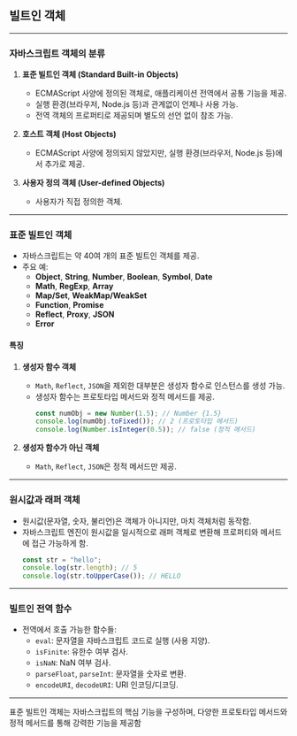 ## 빌트인 객체

---

### **자바스크립트 객체의 분류**
1. **표준 빌트인 객체 (Standard Built-in Objects)**  
   - ECMAScript 사양에 정의된 객체로, 애플리케이션 전역에서 공통 기능을 제공.
   - 실행 환경(브라우저, Node.js 등)과 관계없이 언제나 사용 가능.
   - 전역 객체의 프로퍼티로 제공되며 별도의 선언 없이 참조 가능.

2. **호스트 객체 (Host Objects)**  
   - ECMAScript 사양에 정의되지 않았지만, 실행 환경(브라우저, Node.js 등)에서 추가로 제공.

3. **사용자 정의 객체 (User-defined Objects)**  
   - 사용자가 직접 정의한 객체.

---

### **표준 빌트인 객체**
- 자바스크립트는 약 40여 개의 표준 빌트인 객체를 제공.
- 주요 예:
  - **Object**, **String**, **Number**, **Boolean**, **Symbol**, **Date**
  - **Math**, **RegExp**, **Array**
  - **Map/Set**, **WeakMap/WeakSet**
  - **Function**, **Promise**
  - **Reflect**, **Proxy**, **JSON**
  - **Error**

#### 특징
1. **생성자 함수 객체**  
   - `Math`, `Reflect`, `JSON`을 제외한 대부분은 생성자 함수로 인스턴스를 생성 가능.
   - 생성자 함수는 프로토타입 메서드와 정적 메서드를 제공.
     ```javascript
     const numObj = new Number(1.5); // Number {1.5}
     console.log(numObj.toFixed()); // 2 (프로토타입 메서드)
     console.log(Number.isInteger(0.5)); // false (정적 메서드)
     ```

2. **생성자 함수가 아닌 객체**  
   - `Math`, `Reflect`, `JSON`은 정적 메서드만 제공.

---

### **원시값과 래퍼 객체**
- 원시값(문자열, 숫자, 불리언)은 객체가 아니지만, 마치 객체처럼 동작함.
- 자바스크립트 엔진이 원시값을 일시적으로 래퍼 객체로 변환해 프로퍼티와 메서드에 접근 가능하게 함.
  ```javascript
  const str = "hello";
  console.log(str.length); // 5
  console.log(str.toUpperCase()); // HELLO
  ```

---

### **빌트인 전역 함수**
- 전역에서 호출 가능한 함수들:
  - `eval`: 문자열을 자바스크립트 코드로 실행 (사용 지양).
  - `isFinite`: 유한수 여부 검사.
  - `isNaN`: NaN 여부 검사.
  - `parseFloat`, `parseInt`: 문자열을 숫자로 변환.
  - `encodeURI`, `decodeURI`: URI 인코딩/디코딩.

---

표준 빌트인 객체는 자바스크립트의 핵심 기능을 구성하며, 다양한 프로토타입 메서드와 정적 메서드를 통해 강력한 기능을 제공함
